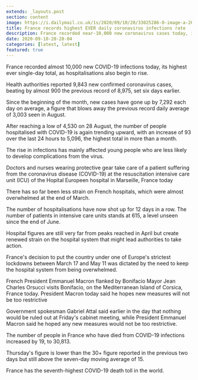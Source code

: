 ```yaml
---
extends: _layouts.post
section: content
image: https://i.dailymail.co.uk/1s/2020/09/10/20/33025286-0-image-a-20_1599765472559.jpg 
title: France records highest EVER daily coronavirus infections rate 
description: France recorded near-10,000 new coronavirus cases today, its highest ever daily total, a day before a cabinet meeting that may consider imposing fresh, local lockdowns. 
date: 2020-09-10-20-28-04 
categories: [latest, latest] 
featured: true 
--- 
```

France recorded almost 10,000 new COVID-19 infections today, its highest ever single-day total, as hospitalisations also begin to rise. 

Health authorities reported 9,843 new confirmed coronavirus cases, beating by almost 900 the previous record of 8,975, set six days earlier.

Since the beginning of the month, new cases have gone up by 7,292 each day on average, a figure that blows away the previous record daily average of 3,003 seen in August.

After reaching a low of 4,530 on 28 August, the number of people hospitalised with COVID-19 is again trending upward, with an increase of 93 over the last 24 hours to 5,096, the highest total in more than a month.

The rise in infections has mainly affected young people who are less likely to develop complications from the virus.  

Doctors and nurses wearing protective gear take care of a patient suffering from the coronavirus disease (COVID-19) at the resuscitation intensive care unit (ICU) of the Hopital Europeen hospital in Marseille, France today





There has so far been less strain on French hospitals, which were almost overwhelmed at the end of March. 

The number of hospitalisations have now shot up for 12 days in a row. The number of patients in intensive care units stands at 615, a level unseen since the end of June.

Hospital figures are still very far from peaks reached in April but create renewed strain on the hospital system that might lead authorities to take action.

France's decision to put the country under one of Europe's strictest lockdowns between March 17 and May 11 was dictated by the need to keep the hospital system from being overwhelmed.

French President Emmanuel Macron flanked by Bonifacio Mayor Jean Charles Orsucci visits Bonifacio, on the Mediterranean Island of Corsica, France today. President Macron today said he hopes new measures will not be too restrictive

Government spokesman Gabriel Attal said earlier in the day that nothing would be ruled out at Friday's cabinet meeting, while President Emmanuel Macron said he hoped any new measures would not be too restrictive.

The number of people in France who have died from COVID-19 infections increased by 19, to 30,813. 

Thursday's figure is lower than the 30+ figure reported in the previous two days but still above the seven-day moving average of 15.

France has the seventh-highest COVID-19 death toll in the world. 

